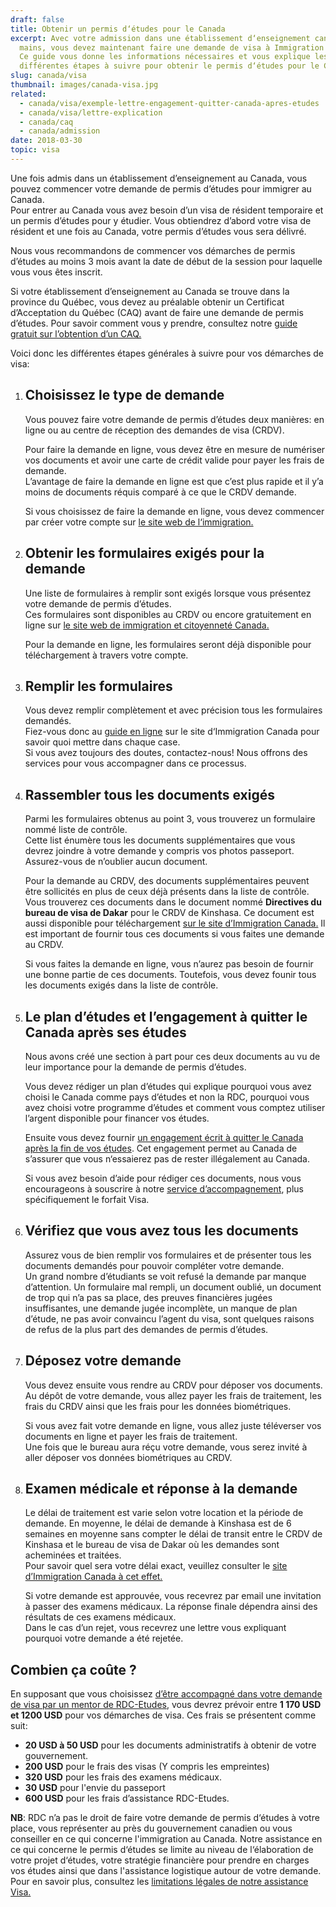 ```yaml
---
draft: false
title: Obtenir un permis d‘études pour le Canada
excerpt: Avec votre admission dans une établissement d‘enseignement canadien en
  mains, vous devez maintenant faire une demande de visa à Immigration Canada.
  Ce guide vous donne les informations nécessaires et vous explique les
  différentes étapes à suivre pour obtenir le permis d‘études pour le Canada.
slug: canada/visa
thumbnail: images/canada-visa.jpg
related:
  - canada/visa/exemple-lettre-engagement-quitter-canada-apres-etudes
  - canada/visa/lettre-explication
  - canada/caq
  - canada/admission
date: 2018-03-30
topic: visa
---
```

Une fois admis dans un établissement d’enseignement au Canada, vous pouvez commencer votre demande de permis d’études pour immigrer au Canada.\
Pour entrer au Canada vous avez besoin d’un visa de résident temporaire et un permis d’études pour y étudier. Vous obtiendrez d’abord votre visa de résident et une fois au Canada, votre permis d’études vous sera délivré.

Nous vous recommandons de commencer vos démarches de permis d’études au moins 3 mois avant la date de début de la session pour laquelle vous vous êtes inscrit.

Si votre établissement d’enseignement au Canada se trouve dans la province du Québec, vous devez au préalable obtenir un Certificat d’Acceptation du Québec (CAQ) avant de faire une demande de permis d’études.
Pour savoir comment vous y prendre, consultez notre [guide gratuit sur l’obtention d’un CAQ.](/guides/canada/caq)

Voici donc les différentes étapes générales à suivre pour vos démarches de visa:

1. ## Choisissez le type de demande

   Vous pouvez faire votre demande de permis d’études deux manières: en ligne ou au centre de réception des demandes de visa (CRDV).

   Pour faire la demande en ligne, vous devez être en mesure de numériser vos documents et avoir une carte de crédit valide pour payer les frais de demande.\
   L’avantage de faire la demande en ligne est que c’est plus rapide et il y’a moins de documents réquis comparé à ce que le CRDV demande.

   Si vous choisissez de faire la demande en ligne, vous devez commencer par créer votre compte sur <a href="https://www.canada.ca/fr/immigration-refugies-citoyennete/services/demande/compte.html" target="_blank" rel="nofollow noopener">le site web de l‘immigration.</a>
2. ## Obtenir les formulaires exigés pour la demande

   Une liste de formulaires à remplir sont exigés lorsque vous présentez votre demande de permis d’études.\
   Ces formulaires sont disponibles au CRDV ou encore gratuitement en ligne sur <a href="https://www.canada.ca/fr/immigration-refugies-citoyennete/services/demande/formulaires-demande-guides/guide-5269-presenter-demande-permis-etudes.html" target="_blank" rel="nofollow noopener">le site web de immigration et citoyenneté Canada.</a>

   Pour la demande en ligne, les formulaires seront déjà disponible pour téléchargement à travers votre compte.
3. ## Remplir les formulaires

   Vous devez remplir complètement et avec précision tous les formulaires demandés.\
   Fiez-vous donc au <a href="https://www.canada.ca/fr/immigration-refugies-citoyennete/services/demande/formulaires-demande-guides/guide-5269-presenter-demande-permis-etudes.html" target="_blank" rel="nofollow noopener">guide en ligne</a> sur le site d‘Immigration Canada pour savoir quoi mettre dans chaque case.\
   Si vous avez toujours des doutes, contactez-nous! Nous offrons des services pour vous accompagner dans ce processus.
4. ## Rassembler tous les documents exigés

   Parmi les formulaires obtenus au point 3, vous trouverez un formulaire nommé liste de contrôle.\
   Cette list énumère tous les documents supplémentaires que vous devrez joindre à votre demande y compris vos photos passeport. Assurez-vous de n’oublier aucun document.

   Pour la demande au CRDV, des documents supplémentaires peuvent être sollicités en plus de ceux déjà présents dans la liste de contrôle.
   Vous trouverez ces documents dans le document nommé **Directives du bureau de visa de Dakar** pour le CRDV de Kinshasa.
   Ce document est aussi disponible pour téléchargement <a href="http://www.cic.gc.ca/francais/pdf/trousses/form/IMM5826F.pdf" target="_blank" rel="nofollow noopener">sur le site d’Immigration Canada.</a> Il est important de fournir tous ces documents si vous faites une demande au CRDV.

   Si vous faites la demande en ligne, vous n’aurez pas besoin de fournir une bonne partie de ces documents. Toutefois, vous devez founir tous les documents exigés dans la liste de contrôle.
5. ## Le plan d’études et l’engagement à quitter le Canada après ses études

   Nous avons créé une section à part pour ces deux documents au vu de leur importance pour la demande de permis d’études.

   Vous devez rédiger un plan d’études qui explique pourquoi vous avez choisi le Canada comme pays d’études et non la RDC,
   pourquoi vous avez choisi votre programme d’études et comment vous comptez utiliser l’argent disponible pour financer vos études.

   Ensuite vous devez fournir [un engagement écrit à quitter le Canada après la fin de vos études](/guides/canada/visa/exemple-lettre-engagement-quitter-canada-apres-etudes).
   Cet engagement permet au Canada de s’assurer que vous n‘essaierez pas de rester illégalement au Canada.

   Si vous avez besoin d’aide pour rédiger ces documents, nous vous encourageons à souscrire à notre [service d’accompagnement](/accompagnement), plus spécifiquement le forfait Visa.
6. ## Vérifiez que vous avez tous les documents

   Assurez vous de bien remplir vos formulaires et de présenter tous les documents demandés pour pouvoir compléter votre demande.\
   Un grand nombre d’étudiants se voit refusé la demande par manque d’attention. Un formulaire mal rempli, un document oublié, un document de trop qui n’a pas sa place,
   des preuves financières jugées insuffisantes, une demande jugée incomplète, un manque de plan d’étude, ne pas avoir convaincu l’agent du visa, sont quelques raisons de refus de la plus part des demandes de permis d’études.
7. ## Déposez votre demande

   Vous devez ensuite vous rendre au CRDV pour déposer vos documents. Au dépôt de votre demande, vous allez payer les frais de traitement, les frais du CRDV ainsi que les frais pour les données biométriques.

   Si vous avez fait votre demande en ligne, vous allez juste téléverser vos documents en ligne et payer les frais de traitement.\
   Une fois que le bureau aura réçu votre demande, vous serez invité à aller déposer vos données biométriques au CRDV.
8. ## Examen médicale et réponse à la demande

   Le délai de traitement est varie selon votre location et la période de demande. En moyenne, le délai de demande à Kinshasa est de 6 semaines en moyenne sans compter le délai de transit entre le CRDV de Kinshasa et le bureau de visa de Dakar où les demandes sont acheminées et traitées.\
   Pour savoir quel sera votre délai exact, veuillez consulter le <a href="http://www.cic.gc.ca/francais/information/delais/index.asp" target="_blank" rel="nofollow noopener">site d’Immigration Canada à cet effet.</a>

   Si votre demande est approuvée, vous recevrez par email une invitation à passer des examens médicaux.
   La réponse finale dépendra ainsi des résultats de ces examens médicaux.\
   Dans le cas d’un rejet, vous recevrez une lettre vous expliquant pourquoi votre demande a été rejetée.

## Combien ça coûte ?

En supposant que vous choisissez [d’être accompagné dans votre demande de visa par un mentor de RDC-Etudes](/accompagnement), vous devrez prévoir entre **1 170 USD et 1200 USD** pour vos démarches de visa.
Ces frais se présentent comme suit:

* **20 USD à 50 USD** pour les documents administratifs à obtenir de votre gouvernement.
* **200 USD** pour le frais des visas (Y compris les empreintes)
* **320 USD** pour les frais des examens médicaux.
* **30 USD** pour l'envie du passeport 
* **600 USD** pour les frais d’assistance RDC-Etudes.

**NB**: RDC n’a pas le droit de faire votre demande de permis d‘études à votre place, vous représenter au près du gouvernement canadien ou vous conseiller en ce qui concerne l'immigration au Canada. Notre assistance en ce qui concerne le permis d‘études se limite au niveau de l‘élaboration de votre projet d‘études, votre stratégie financière pour prendre en charges vos études ainsi que dans l'assistance logistique autour de votre demande. Pour en savoir plus, consultez les [limitations légales de notre assistance Visa.](/assistance-visa)